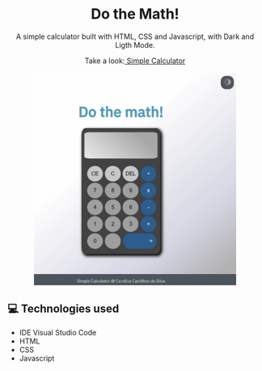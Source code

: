 <h1 align="center"> Do the Math! </h1>

<p align="center">A simple calculator built with HTML, CSS and Javascript, with Dark and Ligth Mode.</p>

<div align="center">Take a look:<a href="https://simplecalculatorcarol.netlify.app/" target="_blank"> Simple Calculator</a> </div> <br />

<div align="center"><img src="img/Calculadora.gif" alt="gif da calculadora e suas funcionalidades" width="400"/></div>

## 💻 Technologies used

- IDE Visual Studio Code
- HTML
- CSS
- Javascript

